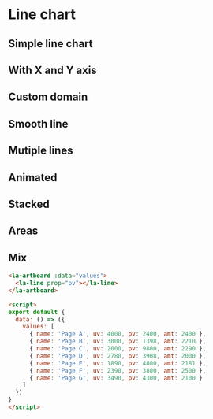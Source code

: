 <script>
export default {
  data: () => ({
    values: [
      { name: 'Page A', uv: 4000, pv: 2400, amt: 2400 },
      { name: 'Page B', uv: 3000, pv: 1398, amt: 2210 },
      { name: 'Page C', uv: 2000, pv: 9800, amt: 2290 },
      { name: 'Page D', uv: 2780, pv: 3908, amt: 2000 },
      { name: 'Page E', uv: 1890, pv: 4800, amt: 2181 },
      { name: 'Page F', uv: 2390, pv: 3800, amt: 2500 },
      { name: 'Page G', uv: 3490, pv: 4300, amt: 2100 }
    ]
  })
}
</script>

# Line chart

## Simple line chart

<la-artboard :data="values">
  <la-line prop="pv"></la-line>
</la-artboard>

## With X and Y axis

<la-artboard :width="600" :height="200" :data="values">
  <la-line prop="pv"></la-line>
  <la-x-axis prop="name"></la-x-axis>
  <la-y-axis></la-y-axis>
</la-artboard>

## Custom domain

<la-artboard :domain="[0, n => n + 1000]" :width="600" :height="200" :data="values">
  <la-line prop="pv"></la-line>
  <la-x-axis prop="name"></la-x-axis>
  <la-y-axis></la-y-axis>
</la-artboard>

## Smooth line

<la-artboard :domain="[0, n => n + 1000]" :width="600" :height="200" :data="values">
  <la-line curve prop="pv"></la-line>
  <la-x-axis prop="name"></la-x-axis>
  <la-y-axis></la-y-axis>
</la-artboard>

## Mutiple lines

<la-artboard :domain="[0, n => n + 1000]" :width="600" :height="200" :data="values">
  <la-line curve prop="pv"></la-line>
  <la-line curve prop="amt"></la-line>
  <la-line curve prop="uv"></la-line>
  <la-x-axis prop="name"></la-x-axis>
  <la-y-axis></la-y-axis>
</la-artboard>

## Animated

<la-artboard :domain="[0, n => n + 1000]" :width="600" :height="200" :data="values">
  <la-line animated curve prop="pv"></la-line>
  <la-line animated curve prop="amt"></la-line>
  <la-line animated curve prop="uv"></la-line>
  <la-x-axis prop="name"></la-x-axis>
  <la-y-axis></la-y-axis>
</la-artboard>

## Stacked

<la-artboard stacked :domain="[0, n => n + 1000]" :width="600" :height="200" :data="values">
  <la-line prop="uv"></la-line>
  <la-line prop="amt"></la-line>
  <la-line prop="pv"></la-line>
  <la-x-axis prop="name"></la-x-axis>
  <la-y-axis></la-y-axis>
</la-artboard>

## Areas

<la-artboard stacked :domain="[0, n => n + 1000]" :width="600" :height="200" :data="values">
  <la-area prop="uv"></la-area>
  <la-area prop="amt"></la-area>
  <la-area prop="pv"></la-area>
  <la-x-axis prop="name"></la-x-axis>
  <la-y-axis></la-y-axis>
</la-artboard>

## Mix

<la-artboard stacked :domain="[0, n => n + 1000]" :width="600" :height="200" :data="values">
  <la-area prop="uv"></la-area>
  <la-area prop="amt"></la-area>
  <la-line prop="pv"></la-line>
  <la-x-axis prop="name"></la-x-axis>
  <la-y-axis></la-y-axis>
</la-artboard>

```html live
<la-artboard :data="values">
  <la-line prop="pv"></la-line>
</la-artboard>

<script>
export default {
  data: () => ({
    values: [
      { name: 'Page A', uv: 4000, pv: 2400, amt: 2400 },
      { name: 'Page B', uv: 3000, pv: 1398, amt: 2210 },
      { name: 'Page C', uv: 2000, pv: 9800, amt: 2290 },
      { name: 'Page D', uv: 2780, pv: 3908, amt: 2000 },
      { name: 'Page E', uv: 1890, pv: 4800, amt: 2181 },
      { name: 'Page F', uv: 2390, pv: 3800, amt: 2500 },
      { name: 'Page G', uv: 3490, pv: 4300, amt: 2100 }
    ]
  })
}
</script>
```
